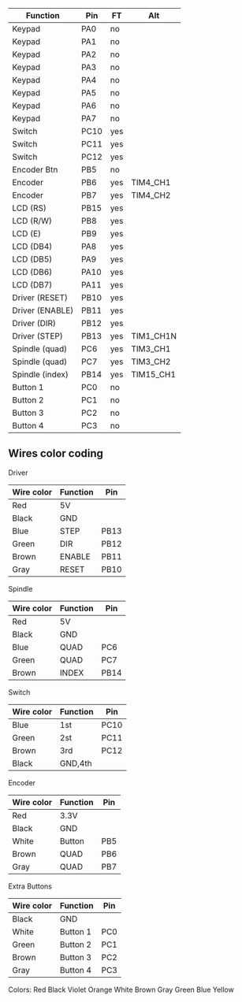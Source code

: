 | Function      | Pin | FT | Alt     |
| --------------|-----|----|---------|
|Keypad         |PA0  |no  |         |
|Keypad         |PA1  |no  |         |
|Keypad         |PA2  |no  |         |
|Keypad         |PA3  |no  |         |
|Keypad         |PA4  |no  |         |
|Keypad         |PA5  |no  |         |
|Keypad         |PA6  |no  |         |
|Keypad         |PA7  |no  |         |
|Switch         |PC10 |yes |         |
|Switch         |PC11 |yes |         |
|Switch         |PC12 |yes |         |
|Encoder Btn    |PB5  |no  |         |
|Encoder        |PB6  |yes |TIM4_CH1 |
|Encoder        |PB7  |yes |TIM4_CH2 |
|LCD (RS)       |PB15 |yes |         |
|LCD (R/W)      |PB8  |yes |         |
|LCD (E)        |PB9  |yes |         |
|LCD (DB4)      |PA8  |yes |         |
|LCD (DB5)      |PA9  |yes |         |
|LCD (DB6)      |PA10 |yes |         |
|LCD (DB7)      |PA11 |yes |         |
|Driver (RESET) |PB10 |yes |         |
|Driver (ENABLE)|PB11 |yes |         |
|Driver (DIR)   |PB12 |yes |         |
|Driver (STEP)  |PB13 |yes |TIM1_CH1N|
|Spindle (quad) |PC6  |yes |TIM3_CH1 |
|Spindle (quad) |PC7  |yes |TIM3_CH2 |
|Spindle (index)|PB14 |yes |TIM15_CH1|
|Button 1       |PC0  |no  |         |
|Button 2       |PC1  |no  |         |
|Button 3       |PC2  |no  |         |
|Button 4       |PC3  |no  |         |


Wires color coding
------------------

Driver

|Wire color|Function|Pin |
|----------|--------|----|
|Red       |5V      |    |
|Black     |GND     |    |
|Blue      |STEP    |PB13|
|Green     |DIR     |PB12|
|Brown     |ENABLE  |PB11|
|Gray      |RESET   |PB10|

Spindle

|Wire color|Function|Pin |
|----------|--------|----|
|Red       |5V      |    |
|Black     |GND     |    |
|Blue      |QUAD    |PC6 |
|Green     |QUAD    |PC7 |
|Brown     |INDEX   |PB14|

Switch

|Wire color|Function|Pin |
|----------|--------|----|
|Blue      |1st     |PC10|
|Green     |2st     |PC11|
|Brown     |3rd     |PC12|
|Black     |GND,4th |    |

Encoder

|Wire color|Function|Pin |
|----------|--------|----|
|Red       |3.3V    |    |
|Black     |GND     |    |
|White     |Button  |PB5 |
|Brown     |QUAD    |PB6 |
|Gray      |QUAD    |PB7 |

Extra Buttons

|Wire color|Function|Pin |
|----------|--------|----|
|Black     |GND     |    |
|White     |Button 1|PC0 |
|Green     |Button 2|PC1 |
|Brown     |Button 3|PC2 |
|Gray      |Button 4|PC3 |


Colors:
Red
Black
Violet
Orange
White
Brown
Gray
Green
Blue
Yellow

